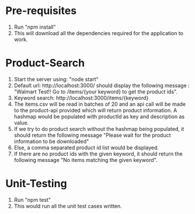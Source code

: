 # Pre-requisites
1. Run "npm install"
2. This will download all the dependencies required for the application to work.

# Product-Search
1. Start the server using: "node start"
2. Default url: http://localhost:3000/ should display the following message : "Walmart Test!! Go to /items/{your keyword} to get the product ids".
3. Keyword search: http://localhost:3000/items/{keyword}
4. The items.csv will be read in batches of 20 and an api call will be made to the product-api provided which will return product information. A hashmap would be populated with productId as key and description as value.
5. If we try to do product search without the hashmap being populated, it should return the following message "Please wait for the product information to be downloaded"
6. Else, a comma separated product id list would be displayed.
7. If there are no product ids with the given keyword, it should return the following message "No items matching the given keyword".

# Unit-Testing
1. Run "npm test"
2. This would run all the unit test cases written.
